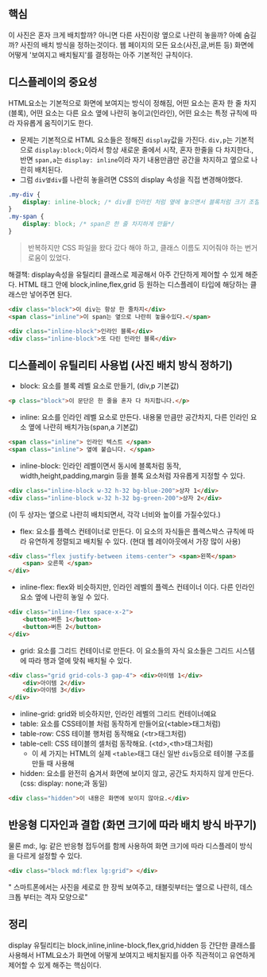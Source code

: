 ## 핵심
이 사진은 혼자 크게 배치할까? 아니면 다른 사진이랑 옆으로 나란히 놓을까? 아예 숨길까?
사진의 배치 방식을 정하는것이다. 웹 페이지의 모든 요소(사진,글,버튼 등) 화면에 어떻게 '보여지고 배치될지'를 결정하는 아주 기본적인 규칙이다.

## 디스플레이의 중요성
HTML요소는 기본적으로 화면에 보여지는 방식이 정해짐, 어떤 요소는 혼자 한 줄 차지(블록), 어떤 요소는 다른 요소 옆에 나란히 놓이고(인라인), 어떤 요소는 특정 규칙에 따라 자유롭게 움직이기도 한다.
- 문제는 기본적으로 HTML 요소들은 정해진 `display`값을 가진다. `div,p`는 기본적으로 `display:block;`이라서 항상 새로운 줄에서 시작, 혼자 한줄을 다 차지한다., 반면 `span,a`는 `display: inline`이라 자기 내용만큼만 공간을 차지하고 옆으로 나란히 배치된다.
- 그럼 `div옆div`를 나란히 놓을려면 CSS의 display 속성을 직접 변경해야했다.
```CSS
.my-div {
	display: inline-block; /* div를 인라인 처럼 옆에 놓으면서 블록처럼 크기 조절 가능*/
}
.my-span {
	display: block; /* span은 한 줄 차지하게 만듦*/
}
```
> 반복하지만 CSS 파일을 왔다 갔다 해야 하고, 클래스 이름도 지어줘야 하는 번거로움이 있었다.

해결책: display속성을 유틸리티 클래스로 제공해서 아주 간단하게 제어할 수 있게 해준다. HTML 태그 안에 block,inline,flex,grid 등 원하는 디스플레이 타입에 해당하는 클래스만 넣어주면 된다.
```HTML
<div class="block">이 div는 항상 한 줄차지</div>
<span class="inline">이 span는 옆으로 나란히 놓을수있다.</span>

<div class="inline-block">인라인 블록</div>
<div class="inline-block">또 다린 인라인 블록</div>
```

## 디스플레이 유틸리티 사용법 (사진 배치 방식 정하기)
- block: 요소를 블록 레벨 요소로 만들기, (div,p 기본값)
```HTML
<p class="block">이 문단은 한 줄을 혼자 다 차지합니다.</p>
```
- inline: 요소를 인라인 레벨 요소로 만든다. 내용물 만큼만 공간차지, 다른 인라인 요소 옆에 나란히 배치가능(span,a 기본값)
```HTML
<span class="inline"> 인라인 텍스트 </span>
<span class="inline"> 옆에 붙습니다. </span>
```
- inline-block: 인라인 레벨이면서 동시에 블록처럼 동작, width,height,padding,margin 등을 블록 요소처럼 자유롭게 지정할 수 있다.
```HTMl
<div class="inline-block w-32 h-32 bg-blue-200">상자 1</div>
<div class="inline-block w-32 h-32 bg-green-200">상자 2</div>
```
(이 두 상자는 옆으로 나란히 배치되면서, 각각 너비와 높이를 가질수있다.)
- flex: 요소를 플렉스 컨테이너로 만든다. 이 요소의 자식들은 플렉스박스 규칙에 따라 유연하게 정렬되고 배치될 수 있다. (현대 웹 레이아웃에서 가장 많이 사용)
```HTML
<div class="flex justify-between items-center"> <span>왼쪽</span>
	<span> 오른쪽 </span>
</div>
```
- inline-flex: flex와 비슷하지만, 인라인 레벨의 플렉스 컨테이너 이다. 다른 인라인 요소 옆에 나란히 놓일 수 있다.
```HTML
<div class="inline-flex space-x-2"> 
	<button>버튼 1</button>
	<button>버튼 2</button>
</div>
```
- grid: 요소를 그리드 컨테이너로 만든다. 이 요소들의 자식 요소들은 그리드 시스템에 따라 행과 열에 맞춰 배치될 수 있다.
```HTMl
<div class="grid grid-cols-3 gap-4"> <div>아이템 1</div>
	<div>아이템 2</div>
	<div>아이템 3</div>
</div>
```
- inline-grid: grid와 비슷하지만, 인라인 레벨의 그리드 컨테이너예요
- table: 요소를 CSS테이블 처럼 동작하게 만들어요(\<table>태그처럼)
- table-row: CSS 테이블 행처럼 동작해요 (\<tr>태그처럼)
- table-cell: CSS 테이블의 셀처럼 동작해요. (\<td>,\<th>태그처럼)
	- 이 세 가지는 HTML의 실제 `<table>`태그 대신 일반 `div`등으로 테이블 구조를 만들 때 사용해
- hidden: 요소를 완전히 숨겨서 화면에 보이지 않고, 공간도 차지하지 않게 만든다. (css: display: none;과 동일)
```HTML
<div class="hidden">이 내용은 화면에 보이지 않아요.</div>
```

## 반응형 디자인과 결합 (화면 크기에 따라 배치 방식 바꾸기)
물론 md:, lg: 같은 반응형 접두어를 함께 사용하여 화면 크기에 따라 디스플레이 방식을 다르게 설정할 수 있다.
```HTML
<div class="block md:flex lg:grid"> </div>
```
" 스마트폰에서는 사진을 세로로 한 장씩 보여주고, 태블릿부터는 옆으로 나란히, 데스크톱 부터는 격자 모양으로"

## 정리
display 유틸리티는 block,inline,inline-block,flex,grid,hidden 등 간단한 클래스를 사용해서 HTML요소가 화면에 어떻게 보여지고 배치될지를 아주 직관적이고 유연하게 제어할 수 있게 해주는 핵심이다.